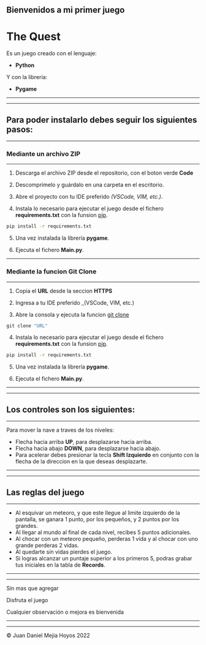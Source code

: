 ## Bienvenidos a mi primer juego

# The Quest
Es un juego creado con el lenguaje: 
- **Python**

Y con la libreria:
- **Pygame**

***
***

## Para poder instalarlo debes seguir los siguientes pasos:
***
### Mediante un archivo ZIP
***

1. Descarga el archivo ZIP desde el repositorio, con el boton verde **Code** 

2. Descomprímelo y guárdalo en una carpeta en el escritorio.

3. Abre el proyecto con tu IDE preferido _(VSCode, VIM, etc.)_.
4. Instala lo necesario para ejecutar el juego desde el fichero **requirements.txt** con la funsion [pip](https://pip.pypa.io/en/stable/).
```cmd
pip install -r requirements.txt
```
5. Una vez instalada la librería **pygame**.

6. Ejecuta el fichero **Main.py**.

***

### Mediante la funcion Git Clone
***

1. Copia el **URL** desde la seccion **HTTPS** 

2. Ingresa a tu IDE preferido _(VSCode, VIM, etc.)

3. Abre la consola y ejecuta la funcion [git clone](https://support.atlassian.com/bitbucket-cloud/docs/clone-a-git-repository/) 
```cmd
git clone "URL"
```
4. Instala lo necesario para ejecutar el juego desde el fichero **requirements.txt** con la funsion [pip](https://pip.pypa.io/en/stable/).
```cmd
pip install -r requirements.txt
```
5.  Una vez instalada la librería **pygame**.

6. Ejecuta el fichero **Main.py**.

***
***
## Los controles son los siguientes:
***

Para mover la nave a traves de los niveles:
- Flecha hacia arriba **UP**, para desplazarse hacia arriba.
- Flecha hacia abajo **DOWN**, para desplazarse hacia abajo.
- Para acelerar debes presionar la tecla **Shift Izquierdo** en conjunto con la flecha de la direccion en la que deseas desplazarte.
***
***
## Las reglas del juego
***
- Al esquivar un meteoro, y que este llegue al limite izquierdo de la pantalla, se ganara 1 punto, por los pequeños, y 2 puntos por los grandes.
- Al llegar al mundo al final de cada nivel, recibes 5 puntos adicionales.
- Al chocar con un meteoro pequeño, perderas 1 vida y al chocar con uno grande perderas 2 vidas.
- Al quedarte sin vidas pierdes el juego.
- Si logras alcanzar un puntaje superior a los primeros 5, podras grabar tus iniciales en la tabla de **Records**.

***
***

Sin mas que agregar

Disfruta el juego

Cualquier observación o mejora es bienvenida
***
***
&copy; Juan Daniel Mejia Hoyos 2022
